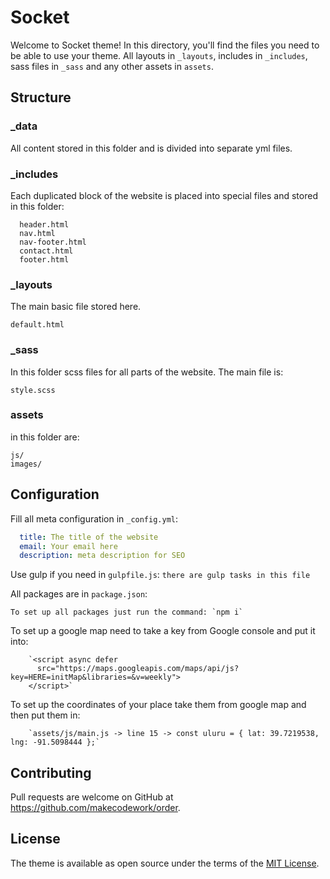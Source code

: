 # Socket

Welcome to Socket theme! In this directory, you'll find the files you need to be able to use your theme. All layouts in `_layouts`, includes in `_includes`, sass files in `_sass` and any other assets in `assets`.


## Structure

### _data
  All content stored in this folder and is divided into separate yml files.

### _includes
  Each duplicated block of the website is placed into special files and stored in this folder:

      header.html
      nav.html
      nav-footer.html
      contact.html
      footer.html

### _layouts
  The main basic file stored here.

    default.html

### _sass
  In this folder scss files for all parts of the website. The main file is:

    style.scss

### assets
  in this folder are:

    js/
    images/

## Configuration

  Fill all meta configuration in  `_config.yml`:
  
  ```yaml
    title: The title of the website
    email: Your email here
    description: meta description for SEO
  ```

  Use gulp if you need in  `gulpfile.js`: `there are gulp tasks in this file`

  All packages are in `package.json`:

    To set up all packages just run the command: `npm i`

  To set up a google map need to take a key from Google console and put it into:

        `<script async defer
          src="https://maps.googleapis.com/maps/api/js?key=HERE=initMap&libraries=&v=weekly">
        </script>`

  To set up the coordinates of your place take them from google map and then put them in:

        `assets/js/main.js -> line 15 -> const uluru = { lat: 39.7219538, lng: -91.5098444 };`

## Contributing

Pull requests are welcome on GitHub at https://github.com/makecodework/order.

## License

The theme is available as open source under the terms of the [MIT License](https://opensource.org/licenses/MIT).
